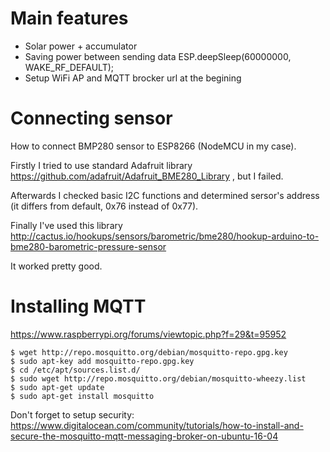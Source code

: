 # Main features
* Solar power + accumulator
* Saving power between sending data
  ESP.deepSleep(60000000, WAKE_RF_DEFAULT);
* Setup WiFi AP and MQTT brocker url at the begining

# Connecting sensor

How to connect BMP280 sensor to ESP8266 (NodeMCU in my case).

Firstly I tried to use standard Adafruit library https://github.com/adafruit/Adafruit_BME280_Library , but I failed.

Afterwards I checked basic I2C functions and determined sersor's address (it differs from default, 0x76 instead of 0x77).

Finally I've used this library http://cactus.io/hookups/sensors/barometric/bme280/hookup-arduino-to-bme280-barometric-pressure-sensor

It worked pretty good.

# Installing MQTT

https://www.raspberrypi.org/forums/viewtopic.php?f=29&t=95952
~~~
$ wget http://repo.mosquitto.org/debian/mosquitto-repo.gpg.key
$ sudo apt-key add mosquitto-repo.gpg.key
$ cd /etc/apt/sources.list.d/
$ sudo wget http://repo.mosquitto.org/debian/mosquitto-wheezy.list
$ sudo apt-get update
$ sudo apt-get install mosquitto
~~~
Don't forget to setup security:
https://www.digitalocean.com/community/tutorials/how-to-install-and-secure-the-mosquitto-mqtt-messaging-broker-on-ubuntu-16-04


